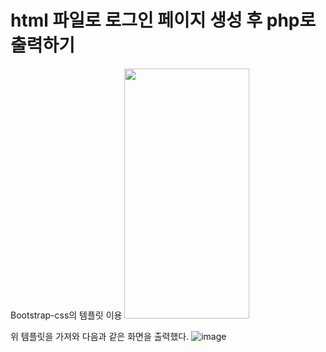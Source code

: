 # html 파일로 로그인 페이지 생성 후 php로 출력하기

Bootstrap-css의 템플릿 이용
<img src="https://github.com/YOONHEE-KIM/23-2WebProgramming/assets/124634807/fafa6c86-a3df-4c60-8272-0589c31025bd.png"  width="200" height="400"/>

위 템플릿을 가져와 다음과 같은 화면을 출력했다.
![image](https://github.com/YOONHEE-KIM/23-2WebProgramming/assets/124634807/1968d27f-912f-4fdc-b506-d651b1c24a3d)
